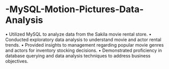 # -MySQL-Motion-Pictures-Data-Analysis
•	Utilized MySQL to analyze data from the Sakila movie rental store.
•	Conducted exploratory data analysis to understand movie and actor rental trends.
•	Provided insights to management regarding popular movie genres and actors for inventory stocking decisions.
•	Demonstrated proficiency in database querying and data analysis techniques to address business objectives.
